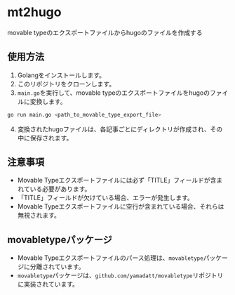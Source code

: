 # mt2hugo
movable typeのエクスポートファイルからhugoのファイルを作成する

## 使用方法

1. Golangをインストールします。
2. このリポジトリをクローンします。
3. `main.go`を実行して、movable typeのエクスポートファイルをhugoのファイルに変換します。

```sh
go run main.go <path_to_movable_type_export_file>
```

4. 変換されたhugoファイルは、各記事ごとにディレクトリが作成され、その中に保存されます。

## 注意事項

- Movable Typeエクスポートファイルには必ず「TITLE」フィールドが含まれている必要があります。
- 「TITLE」フィールドが欠けている場合、エラーが発生します。
- Movable Typeエクスポートファイルに空行が含まれている場合、それらは無視されます。

## movabletypeパッケージ

- Movable Typeエクスポートファイルのパース処理は、`movabletype`パッケージに分離されています。
- `movabletype`パッケージは、`github.com/yamadatt/movabletype`リポジトリに実装されています。
